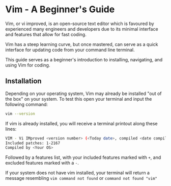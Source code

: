 #  Vim - A Beginner's Guide

Vim, or vi improved, is an open-source text editor which is favoured by experienced many engineers and developers due to its minimal interface and features that allow for fast coding.

Vim has a steep learning curve, but once mastered, can serve as a quick interface for updating code from your command line terminal. 

This guide serves as a beginner's introduction to installing, navigating, and using Vim for coding. 

## Installation

Depending on your operating system, Vim may already be installed "out of the box" on your system. To test this open your terminal and input the following command:


````sh
vim --version
````

If vim is already installed, you will receive a terminal printout along these lines:

````sh
VIM - Vi IMproved <version number> (<Today date>, compiled <date compiled> <time compiled>)
Included patches: 1-2167
Compiled by <Your OS>
````
Followed by a features list, with your included features marked with `+`, and excluded features marked with a `-`.

If your system does not have vim installed, your terminal will return a message resembling `vim command not found` or `command not found "vim"`
